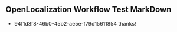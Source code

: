 ## OpenLocalization Workflow Test MarkDown
* 94f1d3f8-46b0-45b2-ae5e-f79d15611854 
thanks!<!--HONumber=Mar16_HO3-->
